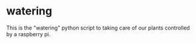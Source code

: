 # watering
This is the "watering" python script to taking care of our plants controlled by a raspberry pi. 
